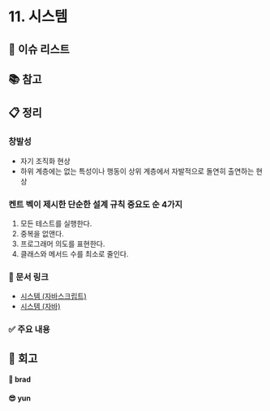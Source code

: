 # 11. 시스템

## :pushpin: 이슈 리스트

## :books: 참고

## :clipboard: 정리

### 창발성

- 자기 조직화 현상
- 하위 계층에는 없는 특성이나 행동이 상위 계층에서 자발적으로 돌연히 출연하는 현상

### 켄트 벡이 제시한 단순한 설계 규칙 중요도 순 4가지

1. 모든 테스트를 실행한다.
2. 중복을 없앤다.
3. 프로그래머 의도를 표현한다.
4. 클래스와 메서드 수를 최소로 줄인다.

### :link: 문서 링크

- [시스템 (자바스크립트)](./brad_javascript.md)
- [시스템 (자바)](./heewhy_java.md)

### :white_check_mark: 주요 내용

## :pray: 회고

#### :bread: brad

#### :sunglasses: yun
